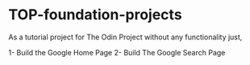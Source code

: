 # TOP-foundation-projects

As a tutorial project for The Odin Project without any functionality just,

1- Build the Google Home Page
2- Build The Google Search Page

